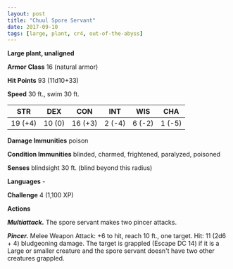 ```yaml
---
layout: post
title: "Chuul Spore Servant"
date: 2017-09-10
tags: [large, plant, cr4, out-of-the-abyss]
---
```


**Large plant, unaligned**

**Armor Class** 16 (natural armor)

**Hit Points** 93 (11d10+33)

**Speed** 30 ft., swim 30 ft.

|   STR   |   DEX   |   CON   |   INT   |   WIS   |   CHA   |
|:-----:|:-----:|:-----:|:-----:|:-----:|:-----:|
| 19 (+4) | 10 (0) | 16 (+3) | 2 (-4) | 6 (-2) | 1 (-5) |

**Damage Immunities** poison

**Condition Immunities** blinded, charmed, frightened, paralyzed, poisoned

**Senses** blindsight 30 ft. (blind beyond this radius)

**Languages** -

**Challenge** 4 (1,100 XP)

**Actions**

***Multiattack.*** The spore servant makes two pincer attacks.

***Pincer.*** Melee Weapon Attack: +6 to hit, reach 10 ft., one target. Hit: 11 (2d6 + 4) bludgeoning damage. The target is grappled (Escape DC 14) if it is a Large or smaller creature and the spore servant doesn't have two other creatures grappled.

